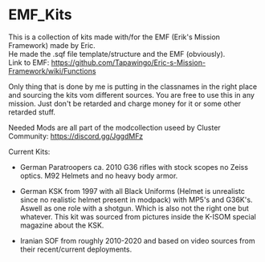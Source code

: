 # EMF_Kits
This is a collection of kits made with/for the EMF (Erik's Mission Framework) made by Eric.                           
He made the .sqf file template/structure and the EMF (obviously).                             
Link to EMF: https://github.com/Tapawingo/Eric-s-Mission-Framework/wiki/Functions


Only thing that is done by me is putting in the classnames in the right place and sourcing the kits vom different sources.
You are free to use this in any mission. Just don't be retarded and charge money for it or some other retarded stuff. 

Needed Mods are all part of the modcollection useed by Cluster Community:
https://discord.gg/JggdMFz


Current Kits:
- German Paratroopers ca. 2010
   G36 rifles with stock scopes no Zeiss optics.
   M92 Helmets and no heavy body armor. 

- German KSK from 1997 with all Black Uniforms (Helmet is unrealistc 
  since no realistic helmet present in modpack) with MP5's and G36K's. Aswell as one role with a shotgun. Which is also not the right one but whatever. This kit was sourced from pictures inside the K-ISOM special magazine about the KSK. 

- Iranian SOF from roughly 2010-2020 and based on video sources from their recent/current deployments. 

